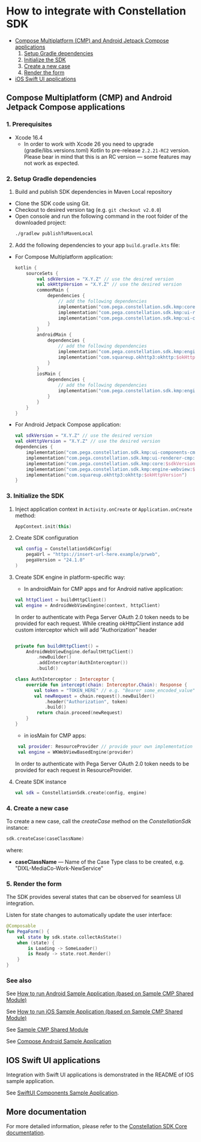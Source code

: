 # How to integrate with Constellation SDK 

- [Compose Multiplatform (CMP) and Android Jetpack Compose applications](#compose-multiplatform-cmp-and-android-jetpack-compose-applications)
  1. [Setup Gradle dependencies](#1-setup-gradle-dependencies)
  2. [Initialize the SDK](#2-initialize-the-sdk)
  3. [Create a new case](#3-create-a-new-case)
  4. [Render the form](#4-render-the-form)
- [iOS Swift UI applications](#ios-swift-ui-applications)

## Compose Multiplatform (CMP) and Android Jetpack Compose applications

### 1. Prerequisites

- Xcode 16.4
   - In order to work with Xcode 26 you need to upgrade (gradle/libs.versions.toml) Kotlin to pre-release `2.2.21-RC2` version. Please bear in mind that this is an RC version — some features may not work as expected.
  
### 2. Setup Gradle dependencies

1. Build and publish SDK dependencies in Maven Local repository

- Clone the SDK code using Git.
- Checkout to desired version tag (e.g. `git checkout v2.0.0`)
- Open console and run the following command in the root folder of the downloaded project:
    ```bash
    ./gradlew publishToMavenLocal
    ```
   
2. Add the following dependencies to your app `build.gradle.kts` file:

- For Compose Multiplatform application:
    ```kotlin
    kotlin {
        sourceSets {
            val sdkVersion = "X.Y.Z" // use the desired version
            val okHttpVersion = "X.Y.Z" // use the desired version
            commonMain {
                dependencies {
                    // add the following dependencies
                    implementation("com.pega.constellation.sdk.kmp:core:$sdkVersion")
                    implementation("com.pega.constellation.sdk.kmp:ui-renderer-cmp:$sdkVersion")
                    implementation("com.pega.constellation.sdk.kmp:ui-components-cmp:$sdkVersion")
                }
            }
            androidMain {
                dependencies {
                    // add the following dependencies
                    implementation("com.pega.constellation.sdk.kmp:engine-webview:$sdkVersion")
                    implementation("com.squareup.okhttp3:okhttp:$okHttpVersion")
                }
            }
            iosMain {
                dependencies {
                    // add the following dependencies
                    implementation("com.pega.constellation.sdk.kmp:engine-webview:$sdkVersion")
                }
            }
        }
    }
    ```

- For Android Jetpack Compose application:
    ```kotlin
    val sdkVersion = "X.Y.Z" // use the desired version
    val okHttpVersion = "X.Y.Z" // use the desired version
    dependencies {
        implementation("com.pega.constellation.sdk.kmp:ui-components-cmp:$sdkVersion")
        implementation("com.pega.constellation.sdk.kmp:ui-renderer-cmp:$sdkVersion")
        implementation("com.pega.constellation.sdk.kmp:core:$sdkVersion")
        implementation("com.pega.constellation.sdk.kmp:engine-webview:$sdkVersion")
        implementation("com.squareup.okhttp3:okhttp:$okHttpVersion")
    }
    ```

### 3. Initialize the SDK

1. Inject application context in `Activity.onCreate` or `Application.onCreate` method:
    ```kotlin
    AppContext.init(this)
    ```
2. Create SDK configuration
    ```kotlin
    val config = ConstellationSdkConfig(
        pegaUrl = "https://insert-url-here.example/prweb",
        pegaVersion = "24.1.0"
    )
    ```
   
3. Create SDK engine in platform-specific way:

    - In androidMain for CMP apps and for Android native application:
    ```kotlin
    val httpClient = buildHttpClient()
    val engine = AndroidWebViewEngine(context, httpClient)
    ```
    In order to authenticate with Pega Server OAuth 2.0 token needs to be provided for each request. 
    While creating okHttpClient instance add custom interceptor which will add "Authorization" header
    ```kotlin
   
    private fun buildHttpClient() =
        AndroidWebViewEngine.defaultHttpClient()
            .newBuilder()
            .addInterceptor(AuthInterceptor())
            .build()
   
    class AuthInterceptor : Interceptor {
        override fun intercept(chain: Interceptor.Chain): Response {
           val token = "TOKEN_HERE" // e.g. "Bearer some_encoded_value"
           val newRequest = chain.request().newBuilder()
               .header("Authorization", token)
               .build()
            return chain.proceed(newRequest)
        }
    }
    ```

    - in iosMain for CMP apps:
    ```kotlin
     val provider: ResourceProvider // provide your own implementation of ResourceProvider
     val engine = WKWebViewBasedEngine(provider)
    ```
   In order to authenticate with Pega Server OAuth 2.0 token needs to be provided for each request in ResourceProvider.


4. Create SDK instance
    ```kotlin
    val sdk = ConstellationSdk.create(config, engine)
    ```

### 4. Create a new case

To create a new case, call the *createCase* method on the *ConstellationSdk* instance:

```kotlin
sdk.createCase(caseClassName)
```

where:
- **caseClassName** — Name of the Case Type class to be created, e.g. "DIXL-MediaCo-Work-NewService"

### 5. Render the form

The SDK provides several states that can be observed for seamless UI integration.

Listen for state changes to automatically update the user interface:

```kotlin
@Composable
fun PegaForm() {
    val state by sdk.state.collectAsState()
    when (state) {
        is Loading -> SomeLoader()
        is Ready -> state.root.Render()
    }
}
```

### See also

See [How to run Android Sample Application (based on Sample CMP Shared Module)](../samples/android-cmp-app/README.md) 

See [How to run iOS Sample Application (based on Sample CMP Shared Module)](../samples/ios-cmp-app/README.md)

See [Sample CMP Shared Module](../samples/base-cmp-app/README.md)

See [Compose Android Sample Application](../samples/android-compose-app/README.md)

## IOS Swift UI applications

Integration with Swift UI applications is demonstrated in the README of IOS sample application.

See [SwiftUI Components Sample Application](../samples/swiftui-components-app/README.md).

## More documentation

For more detailed information, please refer to the [Constellation SDK Core documentation](../core/README.md).

